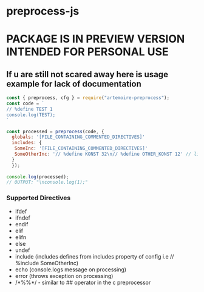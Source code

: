 # preprocess-js

# PACKAGE IS IN PREVIEW VERSION INTENDED FOR PERSONAL USE

## If u are still not scared away here is usage example for lack of documentation

```javascript
const { preprocess, cfg } = require("artemoire-preprocess");
const code = `
// %define TEST 1
console.log(TEST);
`

const processed = preprocess(code, {
  globals: '[FILE_CONTAINING_COMMENTED_DIRECTIVES]'
  includes: {
   SomeInc: '[FILE_CONTAINING_COMMENTED_DIRECTIVES]' 
   SomeOtherInc: '// %define KONST 32\n// %define OTHER_KONST 12' // like so
  }
  });
  
console.log(processed);
// OUTPUT: "\nconsole.log(1);"
```

### Supported Directives

- ifdef
- ifndef
- endif
- elif
- elifn
- else
- undef
- include (includes defines from includes property of config i.e // %include SomeOtherInc)
- echo (console.logs message on processing)
- error (throws exception on processing)
- /\*%%\*/ - similar to ## operator in the c preprocessor
